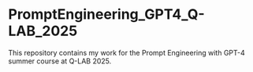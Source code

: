 # PromptEngineering_GPT4_Q-LAB_2025
This repository contains my work for the Prompt Engineering with GPT-4 summer course at Q-LAB 2025.
